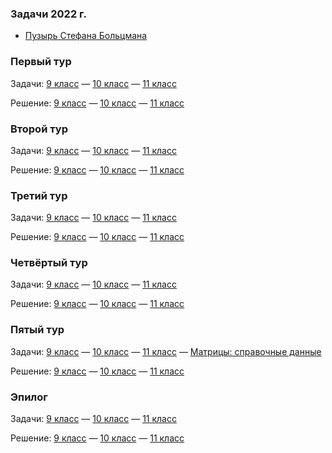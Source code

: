 ### Задачи 2022 г.
- [Пузырь Стефана Больцмана](../lprcup-files/Задача_Пузырь_Стефана_Больцмана.pdf)

### Первый тур
<a>Задачи: </a>[9 класс](../lprcup-files/09.s02.e01_ru.pdf)<a> — </a>[10 класс](../lprcup-files/10.s02.e01_ru.pdf)<a> — </a>[11 класс](../lprcup-files/11.s02.e01_ru.pdf)

<a>Решение: </a>[9 класс](../lprcup-files/09.s02.e01_sol_ru.pdf)<a> — </a>[10 класс](../lprcup-files/10.s02.e01_sol_ru.pdf)<a> — </a>[11 класс](../lprcup-files/11.s02.e01_sol_ru.pdf)

### Второй тур
<a>Задачи: </a>[9 класс](../lprcup-files/09.s02.e02_ru.pdf)<a> — </a>[10 класс](../lprcup-files/10.s02.e02_ru.pdf)<a> — </a>[11 класс](../lprcup-files/11.s02.e02_ru.pdf)

<a>Решение: </a>[9 класс](../lprcup-files/09.s02.e02_sol_ru.pdf)<a> — </a>[10 класс](../lprcup-files/10.s02.e02_sol_ru.pdf)<a> — </a>[11 класс](../lprcup-files/11.s02.e02_sol_ru.pdf)

### Третий тур
<a>Задачи: </a>[9 класс](../lprcup-files/09.s02.e03_ru.pdf)<a> — </a>[10 класс](../lprcup-files/10.s02.e03_ru.pdf)<a> — </a>[11 класс](../lprcup-files/11.s02.e03_ru.pdf)

<a>Решение: </a>[9 класс](../lprcup-files/09.s02.e03_sol_ru.pdf)<a> — </a>[10 класс](../lprcup-files/10.s02.e03_sol_ru.pdf)<a> — </a>[11 класс](../lprcup-files/11.s02.e03_sol_ru.pdf)

### Четвёртый тур
<a>Задачи: </a>[9 класс](../lprcup-files/09.s02.e04_ru.pdf)<a> — </a>[10 класс](../lprcup-files/10.s02.e04_ru.pdf)<a> — </a>[11 класс](../lprcup-files/11.s02.e04_ru.pdf)

<a>Решение: </a>[9 класс](../lprcup-files/09.s02.e04_sol_ru.pdf)<a> — </a>[10 класс](../lprcup-files/10.s02.e04_sol_ru.pdf)<a> — </a>[11 класс](../lprcup-files/11.s02.e04_sol_ru.pdf)

### Пятый тур
<a>Задачи: </a>[9 класс](../lprcup-files/09.s02.e05_ru.pdf)<a> — </a>[10 класс](../lprcup-files/10.s02.e05_ru.pdf)<a> — </a>[11 класс](../lprcup-files/11.s02.e05_ru.pdf)<a> — </a>[Матрицы: справочные данные](../lprcup-files/Matrices.s02.e05_ru.pdf)

<a>Решение: </a>[9 класс](../lprcup-files/09.s02.e05_sol_ru.pdf)<a> — </a>[10 класс](../lprcup-files/10.s02.e05_sol_ru.pdf)<a> — </a>[11 класс](../lprcup-files/11.s02.e05_sol_ru.pdf)

### Эпилог
<a>Задачи: </a>[9 класс](../lprcup-files/09.s02.epilogue_ru.pdf)<a> — </a>[10 класс](../lprcup-files/10.s02.epilogue_ru.pdf)<a> — </a>[11 класс](../lprcup-files/11.s02.epilogue_ru.pdf)

<a>Решение: </a>[9 класс](../lprcup-files/09.s02.epilogue_sol_ru.pdf)<a> — </a>[10 класс](../lprcup-files/10.s02.epilogue_sol_ru.pdf)<a> — </a>[11 класс](../lprcup-files/11.s02.epilogue_sol_ru.pdf)